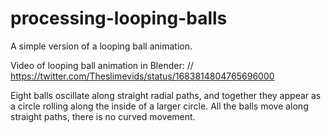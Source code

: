 # processing-looping-balls
A simple version of a looping ball animation.

Video of looping ball animation in Blender: // https://twitter.com/Theslimevids/status/1683814804765696000

Eight balls oscillate along straight radial paths, and together they appear as a circle rolling along the inside of a larger circle.
All the balls move along straight paths, there is no curved movement.
